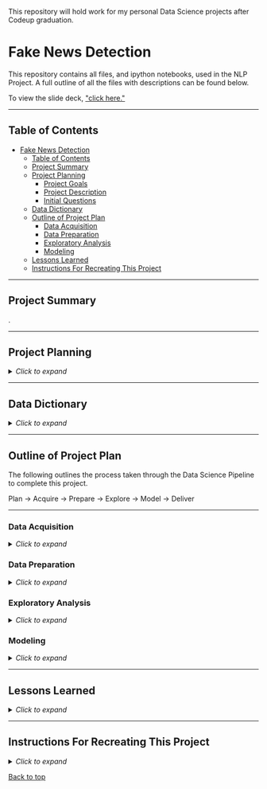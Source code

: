 This repository will hold work for my personal Data Science projects after Codeup graduation.

# Fake News Detection

This repository contains all files, and ipython notebooks, used in the NLP Project. A full outline of all the files with descriptions can be found below.

To view the slide deck, ["click here."]() 


___

## Table of Contents

- [Fake News Detection](#)
  - [Table of Contents](#table-of-contents)
  - [Project Summary](#project-summary)
  - [Project Planning](#project-planning)
    - [Project Goals](#project-goals)
    - [Project Description](#project-description)
    - [Initial Questions](#initial-questions)
  - [Data Dictionary](#data-dictionary)
  - [Outline of Project Plan](#outline-of-project-plan)
    - [Data Acquisition](#data-acquisition)
    - [Data Preparation](#data-preparation)
    - [Exploratory Analysis](#exploratory-analysis)
    - [Modeling](#modeling)
  - [Lessons Learned](#lessons-learned)
  - [Instructions For Recreating This Project](#instructions-for-recreating-this-project)

___

## Project Summary

.

___

## Project Planning

<details><summary><i>Click to expand</i></summary>

### Project Goals

- Produce an algorithm that can determine if a given news article is fake.

### Project Description

- We acquired nearly 45,000 records of real and fake news articles from Kaggle. After some cleaning and feature engineering... 



### Initial Questions

1. Is there an articulable and/or quantifiable difference between a fake news article and a real one?
2. Can we use sentiment analysis to help detect fake news?
3. Is there a significant difference in word count between fake and real news articles?
4. Are there common words (unigrams, bigrams, trigrams, etc.) in fake news articles that do not appear in real articles?


</details>

___

## Data Dictionary

<details><summary><i>Click to expand</i></summary>


| Variable              | Meaning      |
| --------------------- | ------------ |
| | |
| | |
| | |
| | |
| | |
| | |
| | |
| | |
| | |

</details>

___

## Outline of Project Plan

The following outlines the process taken through the Data Science Pipeline to complete this project.

Plan &#8594; Acquire &#8594; Prepare &#8594; Explore &#8594; Model &#8594; Deliver

---
### Data Acquisition

<details><summary><i>Click to expand</i></summary>

**Acquisition Files:**



**Steps Taken:**



</details>

### Data Preparation

<details><summary><i>Click to expand</i></summary>

**Preparation Files:**



**Steps Taken:**



</details>

### Exploratory Analysis

<details><summary><i>Click to expand</i></summary>

**Exploratory Analysis Files:**



**Steps Taken:**



</details>

### Modeling

<details><summary><i>Click to expand</i></summary>

**Modeling Files:**



**Steps Taken:**



</details>

___

## Lessons Learned

<details><summary><i>Click to expand</i></summary>



**Next Steps:**


</details>

___

## Instructions For Recreating This Project

<details><summary><i>Click to expand</i></summary>



</details>

[Back to top](#)
